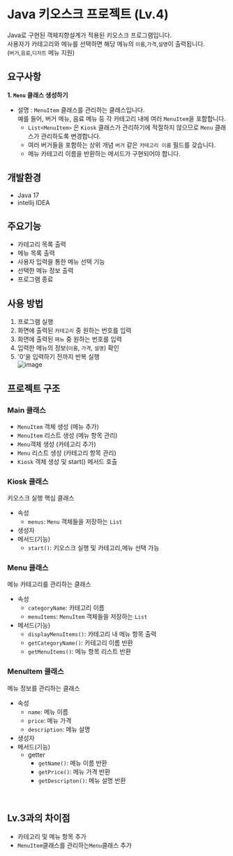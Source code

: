 # Java 키오스크 프로젝트 (Lv.4)
Java로 구현된 객체지향설계가 적용된 키오스크 프로그램입니다.<br>
사용자가 카테고리와 메뉴를 선택하면 해당 메뉴의 `이름`,`가격`,`설명`이 출력됩니다.<br>
(`버거`,`음료`,`디저트` 메뉴 지원)

## 요구사항
**1. `Menu` 클래스 생성하기**
- 설명 : `MenuItem` 클래스를 관리하는 클래스입니다. <br>
  예를 들어, 버거 메뉴, 음료 메뉴 등 각 카테고리 내에 여러 `MenuItem`을 포함합니다.
  - `List<MenuItem>` 은 `Kiosk` 클래스가 관리하기에 적절하지 않으므로 `Menu` 클래스가 관리하도록 변경합니다.
  - 여러 버거들을 포함하는 상위 개념 `버거` 같은 `카테고리 이름` 필드를 갖습니다.
  - 메뉴 카테고리 이름을 반환하는 메서드가 구현되어야 합니다.
 
## 개발환경
- Java 17
- intellij IDEA

## 주요기능
- 카테고리 목록 출력
- 메뉴 목록 출력
- 사용자 입력을 통한 메뉴 선택 기능
- 선택한 메뉴 정보 출력
- 프로그램 종료

## 사용 방법
1. 프로그램 실행
2. 화면에 출력된 `카테고리` 중 원하는 번호를 입력
3. 화면에 출력된 `메뉴` 중 원하는 번호를 입력
4. 입력한 메뉴의 정보(`이름`, `가격`, `설명`) 확인
5. '0'을 입력하기 전까지 반복 실행<br>
![image](https://github.com/user-attachments/assets/6c9fea4a-47d4-4e31-8be7-00ba5514cadc)


## 프로젝트 구조
### Main 클래스
- `MenuItem` 객체 생성 (메뉴 추가)
- `MenuItem` 리스트 생성 (메뉴 항목 관리)
- `Menu`객체 생성 (카테고리 추가)
- `Menu` 리스트 생성 (카테고리 항목 관리)
- `Kiosk` 객체 생성 및 start() 메서드 호출
### Kiosk 클래스
키오스크 실행 핵심 클래스
- 속성
  - `menus`: `Menu` 객체들을 저장하는 `List`
- 생성자
- 메서드(기능)
  - `start()`: 키오스크 실행 및 카테고리,메뉴 선택 가능
### Menu 클래스
메뉴 카테고리를 관리하는 클래스
- 속성
  - `categoryName`: 카테고리 이름
  - `menuItems`: `MenuItem` 객체들을 저장하는 `List`
- 메서드(기능)
  - `displayMenuItems()`: 카테고리 내 메뉴 항목 출력
  - `getCategoryName()`: 카테고리 이름 반환
  - `getMenuItems()`: 메뉴 항목 리스트 반환
### MenuItem 클래스 ###
메뉴 정보를 관리하는 클래스
- 속성
  - `name`: 메뉴 이름
  - `price`: 메뉴 가격
  - `description`: 메뉴 설명
- 생성자
- 메서드(기능)
  - getter
    - `getName()`: 메뉴 이름 반환
    - `getPrice()`: 메뉴 가격 반환
    - `getDescripton()`: 메뉴 설명 반환
<br>

## Lv.3과의 차이점
- 카테고리 및 메뉴 항목 추가
- `MenuItem`클래스를 관리하는`Menu`클래스 추가

